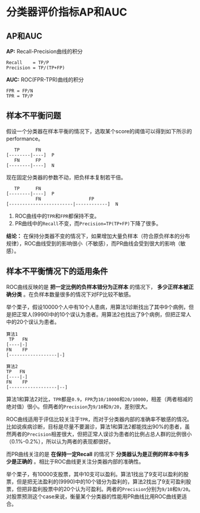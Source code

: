 # 分类器评价指标AP和AUC

## AP和AUC

**AP:**
Recall-Precision曲线的积分

```
Recall    = TP/P
Precision = TP/(TP+FP)
```

**AUC:**
ROC(FPR-TPR)曲线的积分
```
FPR = FP/N
TPR = TP/P
```

## 样本不平衡问题

假设一个分类器在样本平衡的情况下，选取某个score的阈值可以得到如下所示的performance。
```
   TP      FN
[--------|----]  P
   FN      FP
[--------|----]  N
```
现在固定分类器的参数不动，把负样本复制若干倍。
```
   TP      FN
[--------|----]  P
           FN                  FP
[------------------------|------------]  N
```
1. ROC曲线中的```TPR```和```FPR```都保持不变。
2. PR曲线中的```Recall```不变，而```Precision=TP(TP+FP)```下降了很多。

**结论：**
在保持分类器不变的情况下，如果增加大量负样本（符合原负样本的分布规律），ROC曲线受到的影响很小（不敏感），而PR曲线会受到很大的影响（敏感）。

## 样本不平衡情况下的适用条件

ROC曲线反映的是
**把一定比例的负样本错分为正样本**
的情况下，
**多少正样本被正确分类**
。在负样本数量很多的情况下对FP比较不敏感。

举个栗子，假设10000个人中有10个人患病，用算法1诊断找出了其中9个病例，但是把正常人(9990)中的10个误认为患者。用算法2也找出了9个病例，但把正常人中的20个误认为患者。
```
算法1
 TP   FN
[----|-]
FN    FP
[------------------|-]

算法2
TP   FN
[----|-]
FN    FP
[------------------|--]
```

算法1和算法2对比，```TPR```都是```0.9```，```FPR```为```10/10000```和```20/10000```，相差（两者相减的绝对值）很小。但两者的```Precision```为```9/10```和```9/20```，差别很大。

ROC曲线适用于评估比较关注于```TPR```，而对于分类器内部的准确率不敏感的情况。比如说疾病诊断，目标是尽量不要漏诊，算法1和算法2都能找出90%的患者，虽然两者的```Precision```相差很大，但把正常人误诊为患者的比例占总人群的比例很小（0.1%-0.2%），所以认为两者的表现都很好。

而PR曲线关注的是
**在保持一定Recall**
的情况下
**分类器认为是正例的样本中有多少是正确的**
。相比于ROC曲线更关注分类器内部的准确性。

举个栗子，有10000支股票，其中10支可以盈利。算法1找出了9支可以盈利的股票，但是把无法盈利的(9990)中的10个错分为盈利的，算法2找出了9支可盈利股票，但把非盈利股票中的20个认为可盈利。两者的```Precision```分别为```9/10```和```9/20```。对股票预测这个case来说，衡量某个分类器的性能用PR曲线比用ROC曲线更适合。
